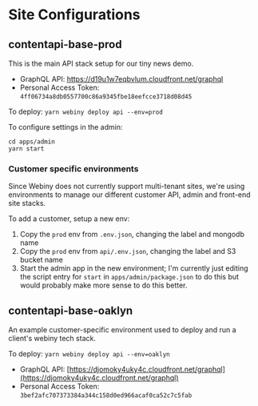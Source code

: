 # Site Configurations

## contentapi-base-prod

This is the main API stack setup for our tiny news demo.

* GraphQL API: https://d19u1w7eqbvlum.cloudfront.net/graphql
* Personal Access Token: `4ff06734a8db0557700c86a9345fbe18eefcce3718d08d45`

To deploy: `yarn webiny deploy api --env=prod`

To configure settings in the admin:

```
cd apps/admin
yarn start
```

### Customer specific environments

Since Webiny does not currently support multi-tenant sites, we're using environments to manage our different customer API, admin and front-end site stacks.

To add a customer, setup a new env:

1. Copy the `prod` env from `.env.json`, changing the label and mongodb name
2. Copy the `prod` env from `api/.env.json`, changing the label and S3 bucket name
3. Start the admin app in the new environment; I'm currently just editing the script entry for `start` in `apps/admin/package.json` to do this but would probably make more sense to do this better.

## contentapi-base-oaklyn

An example customer-specific environment used to deploy and run a client's webiny tech stack.

To deploy: `yarn webiny deploy api --env=oaklyn`

* GraphQL API: [https://djomoky4uky4c.cloudfront.net/graphql](https://djomoky4uky4c.cloudfront.net/graphql)
* Personal Access Token: `3bef2afc707373384a344c158d0ed966acaf0ca52c7c5fab`